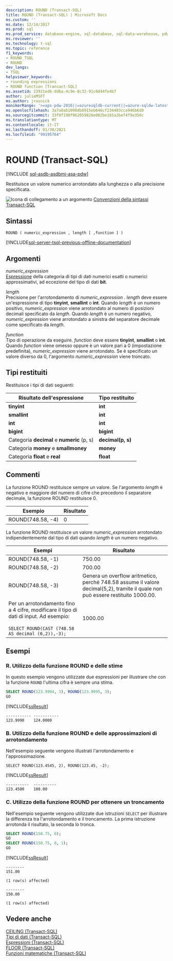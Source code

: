 ```yaml
---
description: ROUND (Transact-SQL)
title: ROUND (Transact-SQL) | Microsoft Docs
ms.custom: ''
ms.date: 12/14/2017
ms.prod: sql
ms.prod_service: database-engine, sql-database, sql-data-warehouse, pdw
ms.reviewer: ''
ms.technology: t-sql
ms.topic: reference
f1_keywords:
- ROUND_TSQL
- ROUND
dev_langs:
- TSQL
helpviewer_keywords:
- rounding expressions
- ROUND function [Transact-SQL]
ms.assetid: 23921ed6-dd6a-4c9e-8c32-91c0d44fe4b7
author: julieMSFT
ms.author: jrasnick
monikerRange: '>=aps-pdw-2016||=azuresqldb-current||=azure-sqldw-latest||>=sql-server-2016||>=sql-server-linux-2017||=azuresqldb-mi-current'
ms.openlocfilehash: 3a7a8ab1090db8915eb646cf234403cca946b6d0
ms.sourcegitcommit: 33f0f190f962059826e002be165a2bef4f9e350c
ms.translationtype: MT
ms.contentlocale: it-IT
ms.lasthandoff: 01/30/2021
ms.locfileid: "99195764"
---
```

# <a name="round-transact-sql"></a>ROUND (Transact-SQL)
[!INCLUDE [sql-asdb-asdbmi-asa-pdw](../../includes/applies-to-version/sql-asdb-asdbmi-asa-pdw.md)]

Restituisce un valore numerico arrotondato alla lunghezza o alla precisione specificata.  
  
 ![Icona di collegamento a un argomento](../../database-engine/configure-windows/media/topic-link.gif "Icona di collegamento a un argomento") [Convenzioni della sintassi Transact-SQL](../../t-sql/language-elements/transact-sql-syntax-conventions-transact-sql.md)  
  
## <a name="syntax"></a>Sintassi  
  
```syntaxsql
ROUND ( numeric_expression , length [ ,function ] )  
```  
  
[!INCLUDE[sql-server-tsql-previous-offline-documentation](../../includes/sql-server-tsql-previous-offline-documentation.md)]

## <a name="arguments"></a>Argomenti
 *numeric_expression*  
 [Espressione](../../t-sql/language-elements/expressions-transact-sql.md) della categoria di tipi di dati numerici esatti o numerici approssimativi, ad eccezione del tipo di dati **bit**.  
  
 *length*  
 Precisione per l'arrotondamento di *numeric_expression* . *length* deve essere un'espressione di tipo **tinyint**, **smallint** o **int**. Quando *length* è un numero positivo, *numeric_expression* viene arrotondato al numero di posizioni decimali specificato da *length*. Quando *length* è un numero negativo, *numeric_expression* viene arrotondato a sinistra del separatore decimale come specificato da *length*.  
  
 *function*  
 Tipo di operazione da eseguire. *function* deve essere **tinyint**, **smallint** o **int**. Quando *function* viene omesso oppure è un valore pari a 0 (impostazione predefinita), *numeric_expression* viene arrotondato. Se è specificato un valore diverso da 0, l'argomento *numeric_expression* viene troncato.  
  
## <a name="return-types"></a>Tipi restituiti  
 Restituisce i tipi di dati seguenti:  
  
|Risultato dell'espressione|Tipo restituito|  
|-----------------------|-----------------|  
|**tinyint**|**int**|  
|**smallint**|**int**|  
|**int**|**int**|  
|**bigint**|**bigint**|  
|Categoria **decimal** e **numeric** (p, s)|**decimal(p, s)**|  
|Categoria **money** e **smallmoney**|**money**|  
|Categoria **float** e **real**|**float**|  
  
## <a name="remarks"></a>Commenti  
 La funzione ROUND restituisce sempre un valore. Se l'argomento *length* è negativo e maggiore del numero di cifre che precedono il separatore decimale, la funzione ROUND restituisce 0.  
  
|Esempio|Risultato|  
|-------------|------------|  
|ROUND(748.58, -4)|0|  
  
 La funzione ROUND restituisce un valore *numeric_expression* arrotondato indipendentemente dal tipo di dati quando *length* è un numero negativo.  
  
|Esempi|Risultato|  
|--------------|------------|  
|ROUND(748.58, -1)|750.00|  
|ROUND(748.58, -2)|700.00|  
|ROUND(748.58, -3)|Genera un overflow aritmetico, perché 748.58 assume il valore decimal(5,2), tramite il quale non può essere restituito 1000.00.|  
|Per un arrotondamento fino a 4 cifre, modificare il tipo di dati di input. Ad esempio:<br /><br /> `SELECT ROUND(CAST (748.58 AS decimal (6,2)),-3);`|1000.00|  
  
## <a name="examples"></a>Esempi  
  
### <a name="a-using-round-and-estimates"></a>R. Utilizzo della funzione ROUND e delle stime  
 In questo esempio vengono utilizzate due espressioni per illustrare che con la funzione `ROUND` l'ultima cifra è sempre una stima.  
  
```sql  
SELECT ROUND(123.9994, 3), ROUND(123.9995, 3);  
GO  
```  
  
 [!INCLUDE[ssResult](../../includes/ssresult-md.md)]  
  
```  
----------- -----------  
123.9990    124.0000      
```  
  
### <a name="b-using-round-and-rounding-approximations"></a>B. Utilizzo della funzione ROUND e delle approssimazioni di arrotondamento  
 Nell'esempio seguente vengono illustrati l'arrotondamento e l'approssimazione.  
  
```  
SELECT ROUND(123.4545, 2), ROUND(123.45, -2);  
```  
  
 [!INCLUDE[ssResult](../../includes/ssresult-md.md)]  

 ```
----------  ----------
123.4500    100.00
```
  
### <a name="c-using-round-to-truncate"></a>C. Utilizzo della funzione ROUND per ottenere un troncamento  
 Nell'esempio seguente vengono utilizzate due istruzioni `SELECT` per illustrare la differenza tra l'arrotondamento e il troncamento. La prima istruzione arrotonda il risultato, la seconda lo tronca.  
  
```sql  
SELECT ROUND(150.75, 0);  
GO  
SELECT ROUND(150.75, 0, 1);  
GO  
```  
  
 [!INCLUDE[ssResult](../../includes/ssresult-md.md)]  
  
```  
--------  
151.00  
  
(1 row(s) affected)  
  
--------  
150.00  
  
(1 row(s) affected)  
```
  
## <a name="see-also"></a>Vedere anche  
 [CEILING &#40;Transact-SQL&#41;](../../t-sql/functions/ceiling-transact-sql.md)   
 [Tipi di dati &#40;Transact-SQL&#41;](../../t-sql/data-types/data-types-transact-sql.md)   
 [Espressioni &#40;Transact-SQL&#41;](../../t-sql/language-elements/expressions-transact-sql.md)   
 [FLOOR &#40;Transact-SQL&#41;](../../t-sql/functions/floor-transact-sql.md)   
 [Funzioni matematiche &#40;Transact-SQL&#41;](../../t-sql/functions/mathematical-functions-transact-sql.md)
